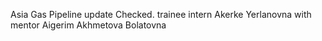 Asia Gas Pipeline update
Checked. trainee intern Akerke Yerlanovna with mentor Aigerim Akhmetova Bolatovna

